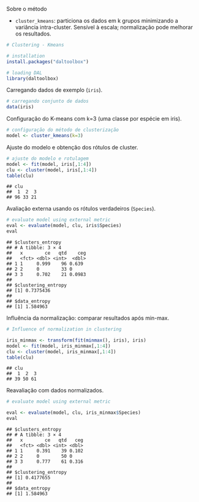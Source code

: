 Sobre o método
- `cluster_kmeans`: particiona os dados em k grupos minimizando a variância intra-cluster. Sensível à escala; normalização pode melhorar os resultados.


``` r
# Clustering - Kmeans

# installation 
install.packages("daltoolbox")

# loading DAL
library(daltoolbox)  
```

Carregando dados de exemplo (`iris`).

``` r
# carregando conjunto de dados
data(iris)
```

Configuração do K-means com k=3 (uma classe por espécie em iris).

``` r
# configuração do método de clusterização
model <- cluster_kmeans(k=3)
```

Ajuste do modelo e obtenção dos rótulos de cluster.

``` r
# ajuste do modelo e rotulagem
model <- fit(model, iris[,1:4])
clu <- cluster(model, iris[,1:4])
table(clu)
```

```
## clu
##  1  2  3 
## 96 33 21
```

Avaliação externa usando os rótulos verdadeiros (`Species`).

``` r
# evaluate model using external metric
eval <- evaluate(model, clu, iris$Species)
eval
```

```
## $clusters_entropy
## # A tibble: 3 × 4
##   x        ce   qtd    ceg
##   <fct> <dbl> <int>  <dbl>
## 1 1     0.999    96 0.639 
## 2 2     0        33 0     
## 3 3     0.702    21 0.0983
## 
## $clustering_entropy
## [1] 0.7375436
## 
## $data_entropy
## [1] 1.584963
```


Influência da normalização: comparar resultados após min-max.

``` r
# Influence of normalization in clustering

iris_minmax <- transform(fit(minmax(), iris), iris)
model <- fit(model, iris_minmax[,1:4])
clu <- cluster(model, iris_minmax[,1:4])
table(clu)
```

```
## clu
##  1  2  3 
## 39 50 61
```

Reavaliação com dados normalizados.

``` r
# evaluate model using external metric

eval <- evaluate(model, clu, iris_minmax$Species)
eval
```

```
## $clusters_entropy
## # A tibble: 3 × 4
##   x        ce   qtd   ceg
##   <fct> <dbl> <int> <dbl>
## 1 1     0.391    39 0.102
## 2 2     0        50 0    
## 3 3     0.777    61 0.316
## 
## $clustering_entropy
## [1] 0.4177655
## 
## $data_entropy
## [1] 1.584963
```
